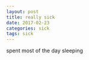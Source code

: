 ```yaml
---
layout: post
title: really sick
date: 2017-02-23
categories: sick
tags: sick
---
```


spent most of the day sleeping
